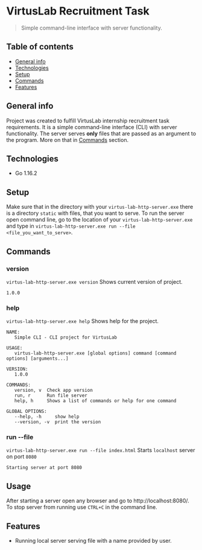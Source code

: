 # VirtusLab Recruitment Task
> Simple command-line interface with server functionality.

## Table of contents
* [General info](#general-info)
* [Technologies](#technologies)
* [Setup](#setup)
* [Commands](#commands)
* [Features](#features)

## General info
Project was created to fulfill VirtusLab internship recruitment task requirements. It is a simple command-line interface (CLI) with server functionality. The server serves __only__ files that are passed as an argument to the program. More on that in [Commands](#commands) section.

## Technologies
* Go 1.16.2

## Setup
Make sure that in the directory with your `virtus-lab-http-server.exe` there is a directory `static` with files, that you want to serve. To run the server open command line, go to the location of your `virtus-lab-http-server.exe` and type in `virtus-lab-http-server.exe run --file <file_you_want_to_serve>`.

## Commands

### version
`virtus-lab-http-server.exe version`
Shows current version of project.
```
1.0.0
```

### help
`virtus-lab-http-server.exe help`
Shows help for the project.
```
NAME:
   Simple CLI - CLI project for VirtusLab

USAGE:
   virtus-lab-http-server.exe [global options] command [command options] [arguments...]

VERSION:
   1.0.0

COMMANDS:
   version, v  Check app version
   run, r      Run file server
   help, h     Shows a list of commands or help for one command

GLOBAL OPTIONS:
   --help, -h     show help
   --version, -v  print the version
```

### run --file <file>
`virtus-lab-http-server.exe run --file index.html`
Starts `localhost` server on port `8080`
```
Starting server at port 8080
```

## Usage
After starting a server open any browser and go to http://localhost:8080/.
To stop server from running use `CTRL+C` in the command line.

## Features
* Running local server serving file with a name provided by user.